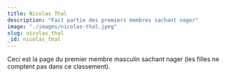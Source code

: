 ```yaml
---
title: Nicolas Thal
description: "Fait partie des premiers membres sachant nager"
image: "./images/nicolas-thal.jpeg"
slug: nicolas_thal
_id: nicolas_thal
---
```


Ceci est la page du premier membre masculin sachant nager (les filles ne comptent pas dans ce classement).
